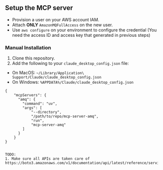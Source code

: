 ## Setup the MCP server
- Provision a user on your AWS account IAM.
- Attach **ONLY** `AmazonMQFullAccess` on the new user.
- Use `aws configure` on your environment to configure the credential (You need the access ID and access key that generated in previous steps)

### Manual Installation
1. Clone this repository.
2. Add the following to your `claude_desktop_config.json` file:
- On MacOS: `~/Library/Application\ Support/Claude/claude_desktop_config.json`
- On Windows: `%APPDATA%/Claude/claude_desktop_config.json`

```
{
    "mcpServers": {
      "amq": {
        "command": "uv",
        "args": [
            "--directory",
            "/path/to/repo/mcp-server-amq", 
            "run", 
            "mcp-server-amq"
        ]
      }
    }
}


TODO:
1. Make sure all APIs are taken care of https://boto3.amazonaws.com/v1/documentation/api/latest/reference/services/mq.html